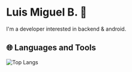 # Luis Miguel B. 👋

I'm a developer interested in backend & android.

## 🌐 Languages and Tools
![Top Langs](https://github-readme-stats.vercel.app/api/top-langs/?username=luismibm&layout=compact)

